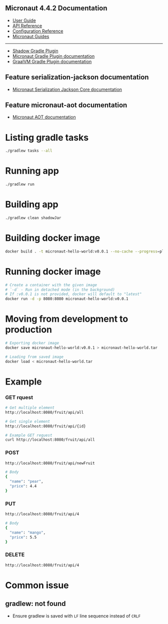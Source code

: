 ## Micronaut 4.4.2 Documentation
- [User Guide](https://docs.micronaut.io/4.4.2/guide/index.html)
- [API Reference](https://docs.micronaut.io/4.4.2/api/index.html)
- [Configuration Reference](https://docs.micronaut.io/4.4.2/guide/configurationreference.html)
- [Micronaut Guides](https://guides.micronaut.io/index.html)

---

- [Shadow Gradle Plugin](https://plugins.gradle.org/plugin/com.github.johnrengelman.shadow)
- [Micronaut Gradle Plugin documentation](https://micronaut-projects.github.io/micronaut-gradle-plugin/latest/)
- [GraalVM Gradle Plugin documentation](https://graalvm.github.io/native-build-tools/latest/gradle-plugin.html)

## Feature serialization-jackson documentation
- [Micronaut Serialization Jackson Core documentation](https://micronaut-projects.github.io/micronaut-serialization/latest/guide/)

## Feature micronaut-aot documentation
- [Micronaut AOT documentation](https://micronaut-projects.github.io/micronaut-aot/latest/guide/)

# Listing gradle tasks
```bash
./gradlew tasks --all
```

# Running app
```bash
./gradlew run
```

# Building app
```bash
./gradlew clean shadowJar
```

# Building docker image
```bash
docker build . -t micronaut-hello-world:v0.0.1 --no-cache --progress=plain
```

# Running docker image
```bash
# Create a container with the given image
# `-d` - Run in detached mode (in the background)
# If :v0.0.1 is not provided, docker will default to "latest"
docker run -d -p 8080:8080 micronaut-hello-world:v0.0.1
```

# Moving from development to production
```bash
# Exporting docker image
docker save micronaut-hello-world:v0.0.1 > micronaut-hello-world.tar

# Loading from saved image
docker load < micronaut-hello-world.tar
```

# Example
### GET rquest
```bash
# Get multiple element
http://localhost:8080/fruit/api/all

# Get single element
http://localhost:8080/fruit/api/{id}

# Example GET request
curl http://localhost:8080/fruit/api/all
```

### POST
```bash
http://localhost:8080/fruit/api/newFruit

# Body
{
  "name": "pear",
  "price": 4.4
}
```

### PUT
```bash
http://localhost:8080/fruit/api/4

# Body
{
  "name": "mango",
  "price": 5.5
}
```

### DELETE
```bash
http://localhost:8080/fruit/api/4
```

# Common issue
## gradlew: not found
- Ensure gradlew is saved with `LF` line sequence instead of `CRLF`